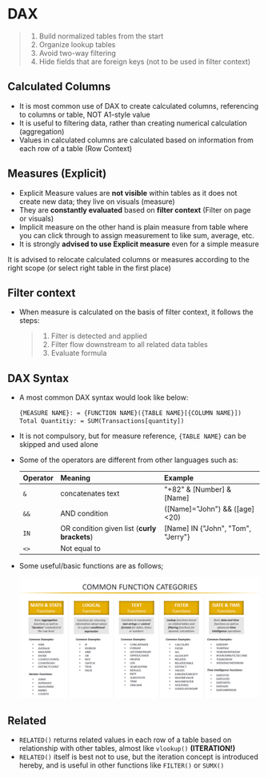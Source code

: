 # DAX

> 1. Build normalized tables from the start
> 2. Organize lookup tables
> 3. Avoid two-way filtering
> 4. Hide fields that are foreign keys (not to be used in filter context)



## Calculated Columns

- It is most common use of DAX to create calculated columns, referencing to columns or table, NOT A1-style value
- It is useful to filtering data, rather than creating numerical calculation (aggregation)
- Values in calculated columns are calculated based on information from each row of a table (Row Context)

## Measures (Explicit)

- Explicit Measure values are **not visible** within tables as it does not create new data; they live on visuals (measure)
- They are **constantly evaluated** based on **filter context** (Filter on page or visuals)
- Implicit  measure on the other hand is plain measure from table where you can click through to assign measurement to like sum, average, etc.
- It is strongly **advised to use Explicit measure** even for a simple measure

It is advised to relocate calculated columns or measures according to the right scope (or select right table in the first place)

## Filter context

- When measure is calculated on the basis of filter context, it follows the steps:

  > 1. Filter is detected and applied
  > 2. Filter flow downstream to all related data tables
  > 3. Evaluate formula

## DAX Syntax

- A most common DAX syntax would look like below:

  ```dax
  {MEASURE NAME}: = {FUNCTION NAME}({TABLE NAME}[{COLUMN NAME}])
  Total Quantitiy: = SUM(Transactions[quantity])
  ```

- It is not compulsory, but for measure reference, `{TABLE NAME}` can be skipped and used alone

- Some of the operators are different from other languages such as:

  | Operator | Meaning                                      | Example                            |
  | -------- | -------------------------------------------- | ---------------------------------- |
  | `&`      | concatenates text                            | "+82" & [Number] & [Name]          |
  | `&&`     | AND condition                                | ([Name]="John") && ([age]<20)      |
  | `IN`     | OR condition given list (**curly brackets**) | [Name] IN {"John", "Tom", "Jerry"} |
  | `<>`     | Not equal to                                 |                                    |

- Some useful/basic functions are as follows;

  ![](Tips/DAX_functions.png)

## Related

- `RELATED()` returns related values in each row of a table based on relationship with other tables, almost like `vlookup()` **(ITERATION!)**
- `RELATED()` itself is best not to use, but the iteration concept is introduced hereby, and is useful in other functions like `FILTER()` or `SUMX()`

